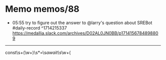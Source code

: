 # Memo memos/88
- 05:55 try to figure out the answer to @larry's question about SREBot #daily-record ^1714215337
https://medallia.slack.com/archives/D02AL0JN0BB/p1714156784898809
---
const\s+(\w+)\s*=\s*await\s*\w+\(